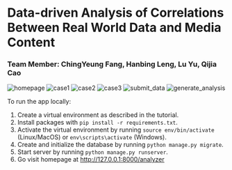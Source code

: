 # Data-driven Analysis of Correlations Between Real World Data and Media Content
### Team Member: ChingYeung Fang, Hanbing Leng, Lu Yu, Qijia Cao


![homepage](https://drive.google.com/uc?export=view&id=1AMiB4-D8sukmMT5FROqpq7PthmU5y1wd)
![case1](https://drive.google.com/uc?export=view&id=1wk-laNomG37keakd4nb-nIq2_OsXONzt)
![case2](https://drive.google.com/uc?export=view&id=1bVNDHu7FOp2Zl5SsKFWG3ga1jA7Orbzn)
![case3](https://drive.google.com/uc?export=view&id=118UBPjdBo609pJsY3LPPF6dCI68fNPyx)
![submit_data](https://drive.google.com/uc?export=view&id=10sFDZg58NbkTeqbXTxeAatL1-jMBLjnU)
![generate_analysis](https://drive.google.com/uc?export=view&id=1_bPDEXcujZ6NEnA8H18IMdC4K2cSH_bY)

To run the app locally:

1. Create a virtual environment as described in the tutorial.
1. Install packages with `pip install -r requirements.txt`.
1. Activate the virtual environment by running `source env/bin/activate` (Linux/MacOS) or `env\scripts\activate` (Windows).
1. Create and initialize the database by running `python manage.py migrate`.
1. Start server by running `python manage.py runserver`.
1. Go visit homepage at http://127.0.0.1:8000/analyzer
